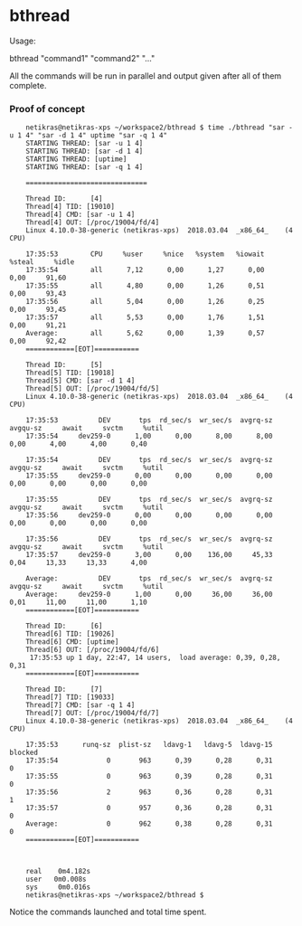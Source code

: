 # bthread
Usage:

bthread "command1" "command2" "..."

All the commands will be run in parallel and output given after all of them complete.


### Proof of concept



        netikras@netikras-xps ~/workspace2/bthread $ time ./bthread "sar -u 1 4" "sar -d 1 4" uptime "sar -q 1 4"
        STARTING THREAD: [sar -u 1 4]
        STARTING THREAD: [sar -d 1 4]
        STARTING THREAD: [uptime]
        STARTING THREAD: [sar -q 1 4]
        
        ==============================
        
        Thread ID:      [4]
        Thread[4] TID: [19010]
        Thread[4] CMD: [sar -u 1 4]
        Thread[4] OUT: [/proc/19004/fd/4]
        Linux 4.10.0-38-generic (netikras-xps) 	2018.03.04 	_x86_64_	(4 CPU)
        
        17:35:53        CPU     %user     %nice   %system   %iowait    %steal     %idle
        17:35:54        all      7,12      0,00      1,27      0,00      0,00     91,60
        17:35:55        all      4,80      0,00      1,26      0,51      0,00     93,43
        17:35:56        all      5,04      0,00      1,26      0,25      0,00     93,45
        17:35:57        all      5,53      0,00      1,76      1,51      0,00     91,21
        Average:        all      5,62      0,00      1,39      0,57      0,00     92,42
        ============[EOT]===========
        
        Thread ID:      [5]
        Thread[5] TID: [19018]
        Thread[5] CMD: [sar -d 1 4]
        Thread[5] OUT: [/proc/19004/fd/5]
        Linux 4.10.0-38-generic (netikras-xps) 	2018.03.04 	_x86_64_	(4 CPU)
        
        17:35:53          DEV       tps  rd_sec/s  wr_sec/s  avgrq-sz  avgqu-sz     await     svctm     %util
        17:35:54     dev259-0      1,00      0,00      8,00      8,00      0,00      4,00      4,00      0,40
        
        17:35:54          DEV       tps  rd_sec/s  wr_sec/s  avgrq-sz  avgqu-sz     await     svctm     %util
        17:35:55     dev259-0      0,00      0,00      0,00      0,00      0,00      0,00      0,00      0,00
        
        17:35:55          DEV       tps  rd_sec/s  wr_sec/s  avgrq-sz  avgqu-sz     await     svctm     %util
        17:35:56     dev259-0      0,00      0,00      0,00      0,00      0,00      0,00      0,00      0,00
        
        17:35:56          DEV       tps  rd_sec/s  wr_sec/s  avgrq-sz  avgqu-sz     await     svctm     %util
        17:35:57     dev259-0      3,00      0,00    136,00     45,33      0,04     13,33     13,33      4,00
        
        Average:          DEV       tps  rd_sec/s  wr_sec/s  avgrq-sz  avgqu-sz     await     svctm     %util
        Average:     dev259-0      1,00      0,00     36,00     36,00      0,01     11,00     11,00      1,10
        ============[EOT]===========
        
        Thread ID:      [6]
        Thread[6] TID: [19026]
        Thread[6] CMD: [uptime]
        Thread[6] OUT: [/proc/19004/fd/6]
         17:35:53 up 1 day, 22:47, 14 users,  load average: 0,39, 0,28, 0,31
        ============[EOT]===========
        
        Thread ID:      [7]
        Thread[7] TID: [19033]
        Thread[7] CMD: [sar -q 1 4]
        Thread[7] OUT: [/proc/19004/fd/7]
        Linux 4.10.0-38-generic (netikras-xps) 	2018.03.04 	_x86_64_	(4 CPU)
        
        17:35:53      runq-sz  plist-sz   ldavg-1   ldavg-5  ldavg-15   blocked
        17:35:54            0       963      0,39      0,28      0,31         0
        17:35:55            0       963      0,39      0,28      0,31         0
        17:35:56            2       963      0,36      0,28      0,31         1
        17:35:57            0       957      0,36      0,28      0,31         0
        Average:            0       962      0,38      0,28      0,31         0
        ============[EOT]===========
        
        
        
        real    0m4.182s
        user   0m0.008s
        sys     0m0.016s
        netikras@netikras-xps ~/workspace2/bthread $ 


Notice the commands launched and total time spent.
